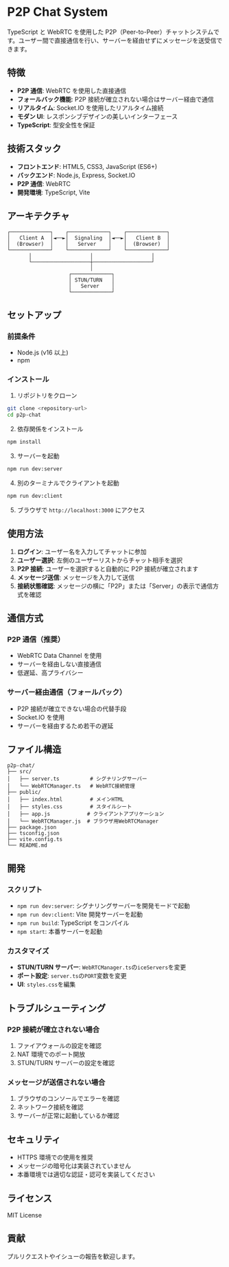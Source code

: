 # P2P Chat System

TypeScript と WebRTC を使用した P2P（Peer-to-Peer）チャットシステムです。ユーザー間で直接通信を行い、サーバーを経由せずにメッセージを送受信できます。

## 特徴

- **P2P 通信**: WebRTC を使用した直接通信
- **フォールバック機能**: P2P 接続が確立されない場合はサーバー経由で通信
- **リアルタイム**: Socket.IO を使用したリアルタイム接続
- **モダン UI**: レスポンシブデザインの美しいインターフェース
- **TypeScript**: 型安全性を保証

## 技術スタック

- **フロントエンド**: HTML5, CSS3, JavaScript (ES6+)
- **バックエンド**: Node.js, Express, Socket.IO
- **P2P 通信**: WebRTC
- **開発環境**: TypeScript, Vite

## アーキテクチャ

```
┌─────────────┐    ┌─────────────┐    ┌─────────────┐
│   Client A  │◄──►│  Signaling  │◄──►│   Client B  │
│  (Browser)  │    │   Server    │    │  (Browser)  │
└─────────────┘    └─────────────┘    └─────────────┘
       │                   │                   │
       └───────────────────┼───────────────────┘
                           │
                    ┌─────────────┐
                    │ STUN/TURN   │
                    │   Server    │
                    └─────────────┘
```

## セットアップ

### 前提条件

- Node.js (v16 以上)
- npm

### インストール

1. リポジトリをクローン

```bash
git clone <repository-url>
cd p2p-chat
```

2. 依存関係をインストール

```bash
npm install
```

3. サーバーを起動

```bash
npm run dev:server
```

4. 別のターミナルでクライアントを起動

```bash
npm run dev:client
```

5. ブラウザで `http://localhost:3000` にアクセス

## 使用方法

1. **ログイン**: ユーザー名を入力してチャットに参加
2. **ユーザー選択**: 左側のユーザーリストからチャット相手を選択
3. **P2P 接続**: ユーザーを選択すると自動的に P2P 接続が確立されます
4. **メッセージ送信**: メッセージを入力して送信
5. **接続状態確認**: メッセージの横に「P2P」または「Server」の表示で通信方式を確認

## 通信方式

### P2P 通信（推奨）

- WebRTC Data Channel を使用
- サーバーを経由しない直接通信
- 低遅延、高プライバシー

### サーバー経由通信（フォールバック）

- P2P 接続が確立できない場合の代替手段
- Socket.IO を使用
- サーバーを経由するため若干の遅延

## ファイル構造

```
p2p-chat/
├── src/
│   ├── server.ts          # シグナリングサーバー
│   └── WebRTCManager.ts   # WebRTC接続管理
├── public/
│   ├── index.html         # メインHTML
│   ├── styles.css         # スタイルシート
│   ├── app.js            # クライアントアプリケーション
│   └── WebRTCManager.js  # ブラウザ用WebRTCManager
├── package.json
├── tsconfig.json
├── vite.config.ts
└── README.md
```

## 開発

### スクリプト

- `npm run dev:server`: シグナリングサーバーを開発モードで起動
- `npm run dev:client`: Vite 開発サーバーを起動
- `npm run build`: TypeScript をコンパイル
- `npm start`: 本番サーバーを起動

### カスタマイズ

- **STUN/TURN サーバー**: `WebRTCManager.ts`の`iceServers`を変更
- **ポート設定**: `server.ts`の`PORT`変数を変更
- **UI**: `styles.css`を編集

## トラブルシューティング

### P2P 接続が確立されない場合

1. ファイアウォールの設定を確認
2. NAT 環境でのポート開放
3. STUN/TURN サーバーの設定を確認

### メッセージが送信されない場合

1. ブラウザのコンソールでエラーを確認
2. ネットワーク接続を確認
3. サーバーが正常に起動しているか確認

## セキュリティ

- HTTPS 環境での使用を推奨
- メッセージの暗号化は実装されていません
- 本番環境では適切な認証・認可を実装してください

## ライセンス

MIT License

## 貢献

プルリクエストやイシューの報告を歓迎します。
